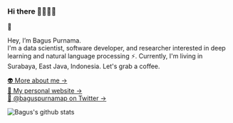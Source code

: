 ### Hi there 👋👋👋😜

👾

Hey, I’m Bagus Purnama.<br/>
I'm a data scientist, software developer, and researcher interested in deep learning and natural language processing ⚡. Currently, I'm living in Surabaya, East Java, Indonesia. Let's grab a coffee.

[👽 More about me →](https://about.baguspurnama.com)<br/>
[🤖 My personal website →](https://baguspurnama.com)<br/>
[👻 @baguspurnamap on Twitter →](https://twitter.com/BagusPurnamaP)

![Bagus's github stats](https://github-readme-stats.vercel.app/api?username=baguspurnama98&show_icons=true&hide_border=true&count_private=true&hide=contribs&theme=dark)

<!--
**baguspurnama98/baguspurnama98** is a ✨ _special_ ✨ repository because its `README.md` (this file) appears on your GitHub profile.

Here are some ideas to get you started:

- 🔭 I’m currently working on ...
- 🌱 I’m currently learning ...
- 👯 I’m looking to collaborate on ...
- 🤔 I’m looking for help with ...
- 💬 Ask me about ...
- 📫 How to reach me: ...
- 😄 Pronouns: ...
- ⚡ Fun fact: ...
👾

Hey, I’m Brian.

I’m a product designer, podcaster, and writer, currently living in San Francisco. Right now I’m building native mobile apps at GitHub. Let’s grab a coffee.

More about me →
My personal website
@brian_lovin on Twitter →
-->
